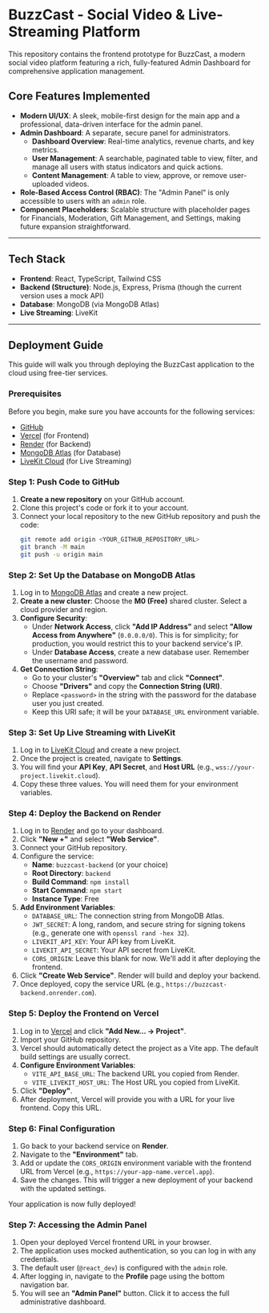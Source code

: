 
# BuzzCast - Social Video & Live-Streaming Platform

This repository contains the frontend prototype for BuzzCast, a modern social video platform featuring a rich, fully-featured Admin Dashboard for comprehensive application management.

## Core Features Implemented

- **Modern UI/UX**: A sleek, mobile-first design for the main app and a professional, data-driven interface for the admin panel.
- **Admin Dashboard**: A separate, secure panel for administrators.
  - **Dashboard Overview**: Real-time analytics, revenue charts, and key metrics.
  - **User Management**: A searchable, paginated table to view, filter, and manage all users with status indicators and quick actions.
  - **Content Management**: A table to view, approve, or remove user-uploaded videos.
- **Role-Based Access Control (RBAC)**: The "Admin Panel" is only accessible to users with an `admin` role.
- **Component Placeholders**: Scalable structure with placeholder pages for Financials, Moderation, Gift Management, and Settings, making future expansion straightforward.

---

## Tech Stack

- **Frontend**: React, TypeScript, Tailwind CSS
- **Backend (Structure)**: Node.js, Express, Prisma (though the current version uses a mock API)
- **Database**: MongoDB (via MongoDB Atlas)
- **Live Streaming**: LiveKit

---

## Deployment Guide

This guide will walk you through deploying the BuzzCast application to the cloud using free-tier services.

### Prerequisites

Before you begin, make sure you have accounts for the following services:
- [GitHub](https://github.com/)
- [Vercel](https://vercel.com/) (for Frontend)
- [Render](https://render.com/) (for Backend)
- [MongoDB Atlas](https://www.mongodb.com/cloud/atlas) (for Database)
- [LiveKit Cloud](https://cloud.livekit.io/) (for Live Streaming)

### Step 1: Push Code to GitHub

1.  **Create a new repository** on your GitHub account.
2.  Clone this project's code or fork it to your account.
3.  Connect your local repository to the new GitHub repository and push the code:
    ```bash
    git remote add origin <YOUR_GITHUB_REPOSITORY_URL>
    git branch -M main
    git push -u origin main
    ```

### Step 2: Set Up the Database on MongoDB Atlas

1.  Log in to [MongoDB Atlas](https://cloud.mongodb.com/v2/6290075841975e591783e74c#/clusters) and create a new project.
2.  **Create a new cluster**: Choose the **M0 (Free)** shared cluster. Select a cloud provider and region.
3.  **Configure Security**:
    -   Under **Network Access**, click **"Add IP Address"** and select **"Allow Access from Anywhere"** (`0.0.0.0/0`). This is for simplicity; for production, you would restrict this to your backend service's IP.
    -   Under **Database Access**, create a new database user. Remember the username and password.
4.  **Get Connection String**:
    -   Go to your cluster's **"Overview"** tab and click **"Connect"**.
    -   Choose **"Drivers"** and copy the **Connection String (URI)**.
    -   Replace `<password>` in the string with the password for the database user you just created.
    -   Keep this URI safe; it will be your `DATABASE_URL` environment variable.

### Step 3: Set Up Live Streaming with LiveKit

1.  Log in to [LiveKit Cloud](https://cloud.livekit.io/) and create a new project.
2.  Once the project is created, navigate to **Settings**.
3.  You will find your **API Key**, **API Secret**, and **Host URL** (e.g., `wss://your-project.livekit.cloud`).
4.  Copy these three values. You will need them for your environment variables.

### Step 4: Deploy the Backend on Render

1.  Log in to [Render](https://dashboard.render.com/) and go to your dashboard.
2.  Click **"New +"** and select **"Web Service"**.
3.  Connect your GitHub repository.
4.  Configure the service:
    -   **Name**: `buzzcast-backend` (or your choice)
    -   **Root Directory**: `backend`
    -   **Build Command**: `npm install`
    -   **Start Command**: `npm start`
    -   **Instance Type**: Free
5.  **Add Environment Variables**:
    -   `DATABASE_URL`: The connection string from MongoDB Atlas.
    -   `JWT_SECRET`: A long, random, and secure string for signing tokens (e.g., generate one with `openssl rand -hex 32`).
    -   `LIVEKIT_API_KEY`: Your API key from LiveKit.
    -   `LIVEKIT_API_SECRET`: Your API secret from LiveKit.
    -   `CORS_ORIGIN`: Leave this blank for now. We'll add it after deploying the frontend.
6.  Click **"Create Web Service"**. Render will build and deploy your backend.
7.  Once deployed, copy the service URL (e.g., `https://buzzcast-backend.onrender.com`).

### Step 5: Deploy the Frontend on Vercel

1.  Log in to [Vercel](https://vercel.com/dashboard) and click **"Add New... -> Project"**.
2.  Import your GitHub repository.
3.  Vercel should automatically detect the project as a Vite app. The default build settings are usually correct.
4.  **Configure Environment Variables**:
    -   `VITE_API_BASE_URL`: The backend URL you copied from Render.
    -   `VITE_LIVEKIT_HOST_URL`: The Host URL you copied from LiveKit.
5.  Click **"Deploy"**.
6.  After deployment, Vercel will provide you with a URL for your live frontend. Copy this URL.

### Step 6: Final Configuration

1.  Go back to your backend service on **Render**.
2.  Navigate to the **"Environment"** tab.
3.  Add or update the `CORS_ORIGIN` environment variable with the frontend URL from Vercel (e.g., `https://your-app-name.vercel.app`).
4.  Save the changes. This will trigger a new deployment of your backend with the updated settings.

Your application is now fully deployed!

### Step 7: Accessing the Admin Panel

1.  Open your deployed Vercel frontend URL in your browser.
2.  The application uses mocked authentication, so you can log in with any credentials.
3.  The default user (`@react_dev`) is configured with the `admin` role.
4.  After logging in, navigate to the **Profile** page using the bottom navigation bar.
5.  You will see an **"Admin Panel"** button. Click it to access the full administrative dashboard.
